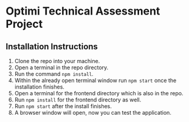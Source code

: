 # Optimi Technical Assessment Project

## Installation Instructions

1. Clone the repo into your machine.
2. Open a terminal in the repo directory.
3. Run the command `npm install`.
4. Within the already open terminal window run `npm start` once the installation finishes.
5. Open a terminal for the frontend directory which is also in the repo.
6. Run `npm install` for the frontend directory as well.
7. Run `npm start` after the install finishes.
8. A browser window will open, now you can test the application.
